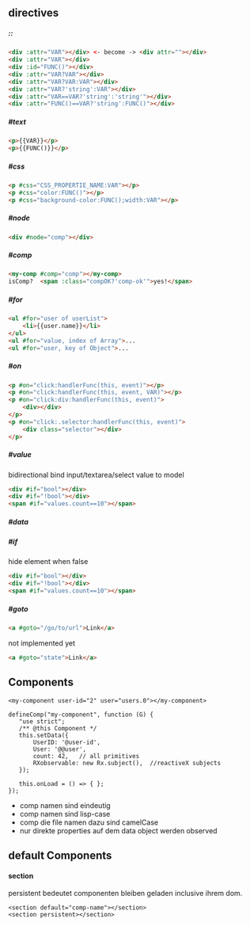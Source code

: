## directives
##### ::

```html
<div :attr="VAR"></div> <- become -> <div attr=""></div>
<div :attr="VAR"></div>
<div :id="FUNC()"></div>
<div :attr="VAR?VAR"></div>
<div :attr="VAR?VAR:VAR"></div>
<div :attr="VAR?'string':VAR"></div>
<div :attr="VAR==VAR?'string':'string'"></div>
<div :attr="FUNC()==VAR?'string':FUNC()"></div>
```

##### #text
```html
<p>{{VAR}}</p>
<p>{{FUNC()}}</p>
```

##### #css
```html
<p #css="CSS_PROPERTIE_NAME:VAR"></p>
<p #css="color:FUNC()"></p>
<p #css="background-color:FUNC();width:VAR"></p>
```

##### #node
```html
<div #node="comp"></div>
```
##### #comp
```html
<my-comp #comp="comp"></my-comp>
isComp?  <span :class="compOK?'comp-ok'">yes!</span>
```
##### #for
```html
<ul #for="user of userList">
    <li>{{user.name}}</li>
</ul>
<ul #for="value, index of Array">...
<ul #for="user, key of Object">...
```

##### #on
```html
<p #on="click:handlerFunc(this, event)"></p>
<p #on="click:handlerFunc(this, event, VAR)"></p>
<p #on="click:div:handlerFunc(this, event)">
    <div></div>
</p>
<p #on="click:.selector:handlerFunc(this, event)">
    <div class="selector"></div>
</p>
```

##### #value
bidirectional bind input/textarea/select value to model
```html
<div #if="bool"></div>
<div #if="!bool"></div>
<span #if="values.count==10"></span>
```

##### #data

##### #if
hide element when false
```html
<div #if="bool"></div>
<div #if="!bool"></div>
<span #if="values.count==10"></span>
```

##### #goto
```html
<a #goto="/go/to/url">Link</a>
```
not implemented yet
```html
<a #goto="state">Link</a>
```


## Components


```haml
<my-component user-id="2" user="users.0"></my-component>
```

```ecmascript 6
defineComp("my-component", function (G) {
   "use strict";
   /** @this Component */
   this.setData({
       UserID: '@user-id',
       User: '@@user',
       count: 42,   // all primitives
       RXobservable: new Rx.subject(),  //reactiveX subjects
   });
   
   this.onLoad = () => { };
});
```
- comp namen sind eindeutig
- comp namen sind lisp-case
- comp die file namen dazu sind camelCase
- nur direkte properties auf dem data object werden observed



## default Components


#### section
persistent bedeutet componenten bleiben geladen inclusive ihrem dom.

```
<section default="comp-name"></section>
<section persistent></section>
```
